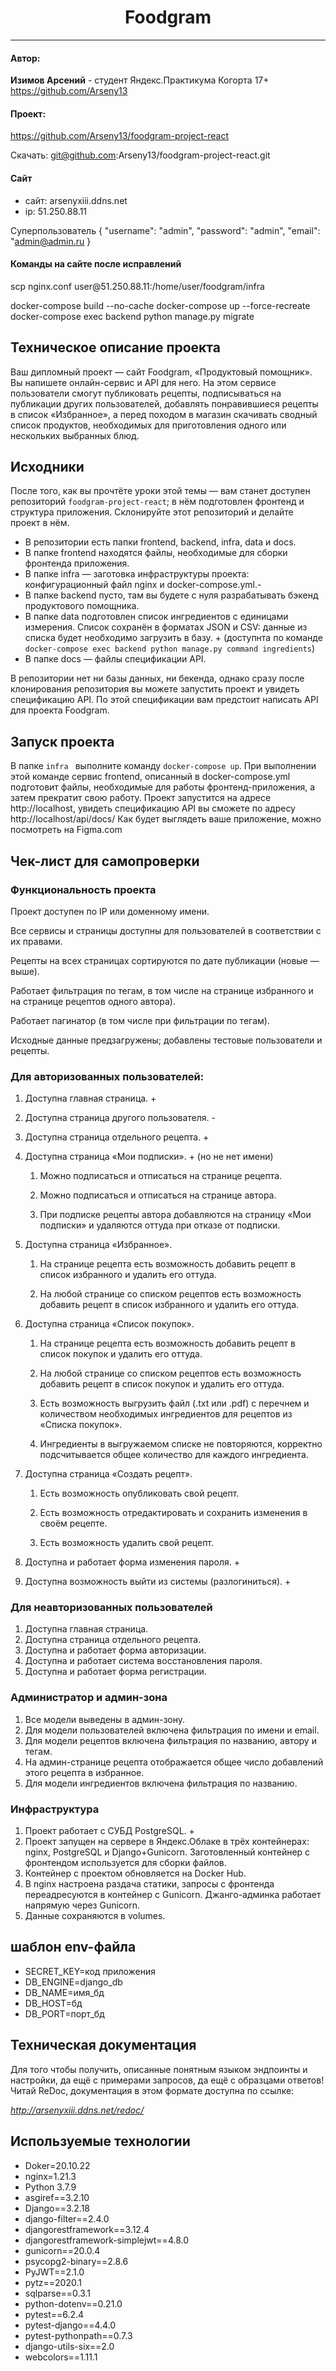 
<h1 align="center"> Foodgram</h1>


___
<h4>Автор:</h4>

**Изимов Арсений**  - студент Яндекс.Практикума Когорта 17+
https://github.com/Arseny13


<h4>Проект:</h4>

https://github.com/Arseny13/foodgram-project-react

Скачать: git@github.com:Arseny13/foodgram-project-react.git

<h4>Cайт</h4>

- сайт: arsenyxiii.ddns.net
- ip: 51.250.88.11

Cуперпользователь
{ "username": "admin", "password": "admin", "email": "admin@admin.ru }

<h4>Команды на сайте после исправлений</h4>
scp nginx.conf user@51.250.88.11:/home/user/foodgram/infra

docker-compose build --no-cache
docker-compose up --force-recreate
docker-compose exec backend python manage.py migrate


<h2>Техническое описание проекта</h2>

Ваш дипломный проект — сайт Foodgram, «Продуктовый помощник». Вы напишете онлайн-сервис и API для него. На этом сервисе пользователи смогут публиковать рецепты, подписываться на публикации других пользователей, добавлять понравившиеся рецепты в список «Избранное», а перед походом в магазин скачивать сводный список продуктов, необходимых для приготовления одного или нескольких выбранных блюд.

<h2>Исходники</h2>

После того, как вы прочтёте уроки этой темы — вам станет доступен репозиторий ```foodgram-project-react```; в нём подготовлен фронтенд и структура приложения. Склонируйте этот репозиторий и делайте проект в нём.

-   В репозитории есть папки frontend, backend, infra, data и docs.
-   В папке frontend находятся файлы, необходимые для сборки фронтенда приложения.
-   В папке infra — заготовка инфраструктуры проекта: конфигурационный файл nginx и docker-compose.yml.-
-   В папке backend пусто, там вы будете с нуля разрабатывать бэкенд продуктового помощника.
-   В папке data подготовлен список ингредиентов с единицами измерения. Список сохранён в форматах JSON и CSV: данные из списка будет необходимо загрузить в базу. + (доступнта по команде 
```docker-compose exec backend python manage.py command ingredients```)
-   В папке docs — файлы спецификации API.

В репозитории нет ни базы данных, ни бекенда, однако сразу после клонирования репозитория вы можете запустить проект и увидеть спецификацию API. По этой спецификации вам предстоит написать API для проекта Foodgram.

<h2>Запуск проекта</h2>

В папке ```infra ``` выполните команду ```docker-compose up```.
При выполнении этой команде сервис frontend, описанный в docker-compose.yml подготовит файлы, необходимые для работы фронтенд-приложения, а затем прекратит свою работу. 
Проект запустится на адресе http://localhost, увидеть спецификацию API вы сможете по адресу http://localhost/api/docs/
Как будет выглядеть ваше приложение, можно посмотреть на Figma.com

<h2>Чек-лист для самопроверки</h2>

<h3>Функциональность проекта</h3>

Проект доступен по IP или доменному имени.

Все сервисы и страницы доступны для пользователей в соответствии с их правами. 

Рецепты на всех страницах сортируются по дате публикации (новые — выше).

Работает фильтрация по тегам, в том числе на странице избранного и на странице рецептов одного автора).

Работает пагинатор (в том числе при фильтрации по тегам).

Исходные данные предзагружены; добавлены тестовые пользователи и рецепты.

<h3>Для авторизованных пользователей:</h3>

1.  Доступна главная страница. +
2.  Доступна страница другого пользователя. -
3.  Доступна страница отдельного рецепта. +
4.  Доступна страница «Мои подписки». + (но не нет имени)

    1. Можно подписаться и отписаться на странице рецепта.

    2. Можно подписаться и отписаться на странице автора.

    3. При подписке рецепты автора добавляются на страницу «Мои подписки» и удаляются оттуда при отказе от подписки.

5.  Доступна страница «Избранное».

    1. На странице рецепта есть возможность добавить рецепт в список избранного и удалить его оттуда.

    2. На любой странице со списком рецептов есть возможность добавить рецепт в список избранного и удалить его оттуда.

6.  Доступна страница «Список покупок».

    1. На странице рецепта есть возможность добавить рецепт в список покупок и удалить его оттуда.

    2. На любой странице со списком рецептов есть возможность добавить рецепт в список покупок и удалить его оттуда.

    3. Есть возможность выгрузить файл (.txt или .pdf) с перечнем и количеством необходимых ингредиентов для рецептов из «Списка покупок».

    4. Ингредиенты в выгружаемом списке не повторяются, корректно подсчитывается общее количество для каждого ингредиента.
7.  Доступна страница «Создать рецепт».

    1. Есть возможность опубликовать свой рецепт.

    2. Есть возможность отредактировать и сохранить изменения в своём рецепте.

    3. Есть возможность удалить свой рецепт.

8.  Доступна и работает форма изменения пароля. +
9.  Доступна возможность выйти из системы (разлогиниться). +

<h3>Для неавторизованных пользователей</h3>

1.  Доступна главная страница.
2.  Доступна страница отдельного рецепта.
3.  Доступна и работает форма авторизации.
4.  Доступна и работает система восстановления пароля.
5.  Доступна и работает форма регистрации.

<h3>Администратор и админ-зона</h3>

1.  Все модели выведены в админ-зону.
2.  Для модели пользователей включена фильтрация по имени и email.
3.  Для модели рецептов включена фильтрация по названию, автору и тегам.
4.  На админ-странице рецепта отображается общее число добавлений этого рецепта в избранное.
5.  Для модели ингредиентов включена фильтрация по названию.

<h3>Инфраструктура</h3>

1.  Проект работает с СУБД PostgreSQL. +
2.  Проект запущен на сервере в Яндекс.Облаке в трёх контейнерах: nginx, PostgreSQL и Django+Gunicorn. Заготовленный контейнер с фронтендом используется для сборки файлов.
3.  Контейнер с проектом обновляется на Docker Hub.
4.  В nginx настроена раздача статики, запросы с фронтенда переадресуются в контейнер с Gunicorn. Джанго-админка работает напрямую через Gunicorn.
5.  Данные сохраняются в volumes.

<h2>шаблон env-файла</h2>

- SECRET_KEY=код приложения
- DB_ENGINE=django_db
- DB_NAME=имя_бд
- DB_HOST=бд
- DB_PORT=порт_бд





<h2>Техническая документация</h2>

Для того чтобы получить, описанные понятным языком эндпоинты и настройки, да ещё с примерами запросов, да ещё с образцами ответов! Читай ReDoc, документация в этом формате доступна по ссылке:

_http://arsenyxiii.ddns.net/redoc/_


<h2>Используемые технологии</h2>

- Doker=20.10.22
- nginx=1.21.3
- Python 3.7.9
- asgiref==3.2.10
- Django==3.2.18
- django-filter==2.4.0
- djangorestframework==3.12.4
- djangorestframework-simplejwt==4.8.0
- gunicorn==20.0.4
- psycopg2-binary==2.8.6
- PyJWT==2.1.0
- pytz==2020.1
- sqlparse==0.3.1
- python-dotenv==0.21.0
- pytest==6.2.4
- pytest-django==4.4.0
- pytest-pythonpath==0.7.3
- django-utils-six==2.0
- webcolors==1.11.1